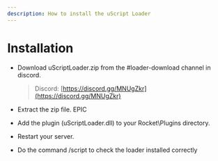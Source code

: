 ```yaml
---
description: How to install the uScript Loader
---
```


# Installation



* Download uScriptLoader.zip from the \#loader-download channel in discord.

  > Discord: [https://discord.gg/MNUgZkr](https://discord.gg/MNUgZkr)

* Extract the zip file. EPIC
* Add the plugin \(uScriptLoader.dll\) to your Rocket\Plugins directory.
* Restart your server.
* Do the command /script to check the loader installed correctly 

